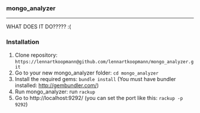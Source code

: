 ### mongo_analyzer
------------------------
WHAT DOES IT DO????? :(

### Installation
 1. Clone repository: `https://lennartkoopmann@github.com/lennartkoopmann/mongo_analyzer.git`
 2. Go to your new mongo_analyzer folder: `cd mongo_analyzer`
 3. Install the required gems: `bundle install` (You must have bundler installed: http://gembundler.com/)
 4. Run mongo_analyzer: run `rackup`
 5. Go to http://localhost:9292/ (you can set the port like this: `rackup -p 9292`)
